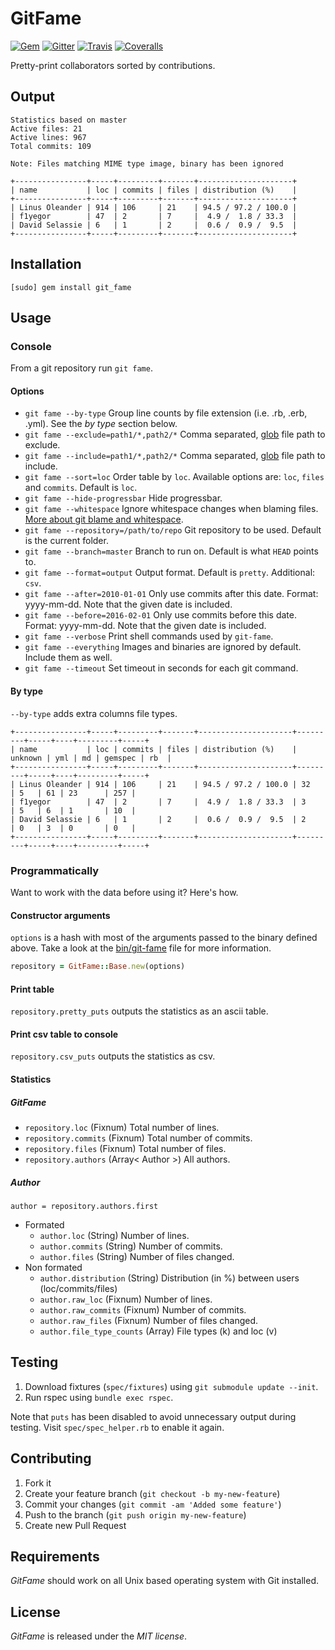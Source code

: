 # GitFame
[![Gem](https://img.shields.io/gem/dt/git_fame.svg)](https://rubygems.org/gems/git_fame)
[![Gitter](https://img.shields.io/gitter/room/oleander/git-fame-rb.svg)](https://gitter.im/oleander/git-fame-rb)
[![Travis](https://img.shields.io/travis/oleander/git-fame-rb.svg)](https://travis-ci.org/oleander/git-fame-rb)
[![Coveralls](https://img.shields.io/coveralls/oleander/git-fame-rb.svg)](https://coveralls.io/github/oleander/git-fame-rb)

Pretty-print collaborators sorted by contributions.

## Output

```
Statistics based on master
Active files: 21
Active lines: 967
Total commits: 109

Note: Files matching MIME type image, binary has been ignored

+----------------+-----+---------+-------+---------------------+
| name           | loc | commits | files | distribution (%)    |
+----------------+-----+---------+-------+---------------------+
| Linus Oleander | 914 | 106     | 21    | 94.5 / 97.2 / 100.0 |
| f1yegor        | 47  | 2       | 7     |  4.9 /  1.8 / 33.3  |
| David Selassie | 6   | 1       | 2     |  0.6 /  0.9 /  9.5  |
+----------------+-----+---------+-------+---------------------+
```

## Installation

`[sudo] gem install git_fame`

## Usage

### Console

From a git repository run `git fame`.

#### Options

- `git fame --by-type` Group line counts by file extension (i.e. .rb, .erb, .yml). See the *by type* section below.
- `git fame --exclude=path1/*,path2/*` Comma separated, [glob](https://en.wikipedia.org/wiki/Glob_(programming)) file path to exclude.
- `git fame --include=path1/*,path2/*` Comma separated, [glob](https://en.wikipedia.org/wiki/Glob_(programming)) file path to include.
- `git fame --sort=loc` Order table by `loc`. Available options are: `loc`, `files` and `commits`. Default is `loc`.
- `git fame --hide-progressbar` Hide progressbar.
- `git fame --whitespace` Ignore whitespace changes when blaming files. [More about git blame and whitespace](https://coderwall.com/p/x8xbnq/git-don-t-blame-people-for-changing-whitespaces-or-moving-code).
- `git fame --repository=/path/to/repo` Git repository to be used. Default is the current folder.
- `git fame --branch=master` Branch to run on. Default is what `HEAD` points to.
- `git fame --format=output` Output format. Default is `pretty`. Additional: `csv`.
- `git fame --after=2010-01-01` Only use commits after this date. Format: yyyy-mm-dd. Note that the given date is included.
- `git fame --before=2016-02-01` Only use commits before this date. Format: yyyy-mm-dd. Note that the given date is included.
- `git fame --verbose` Print shell commands used by `git-fame`.
- `git fame --everything` Images and binaries are ignored by default. Include them as well.
- `git fame --timeout` Set timeout in seconds for each git command.

#### By type

`--by-type` adds extra columns file types.

```
+----------------+-----+---------+-------+---------------------+---------+-----+----+---------+-----+
| name           | loc | commits | files | distribution (%)    | unknown | yml | md | gemspec | rb  |
+----------------+-----+---------+-------+---------------------+---------+-----+----+---------+-----+
| Linus Oleander | 914 | 106     | 21    | 94.5 / 97.2 / 100.0 | 32      | 5   | 61 | 23      | 257 |
| f1yegor        | 47  | 2       | 7     |  4.9 /  1.8 / 33.3  | 3       | 5   | 6  | 1       | 10  |
| David Selassie | 6   | 1       | 2     |  0.6 /  0.9 /  9.5  | 2       | 0   | 3  | 0       | 0   |
+----------------+-----+---------+-------+---------------------+---------+-----+----+---------+-----+
```

### Programmatically

Want to work with the data before using it? Here's how.

#### Constructor arguments

`options` is a hash with most of the arguments passed to the binary defined above.
Take a look at the [bin/git-fame](bin/git-fame) file for more information.

``` ruby
repository = GitFame::Base.new(options)
```

#### Print table

`repository.pretty_puts` outputs the statistics as an ascii table.


#### Print csv table to console

`repository.csv_puts` outputs the statistics as csv.

#### Statistics

##### GitFame

- `repository.loc` (Fixnum) Total number of lines.
- `repository.commits` (Fixnum) Total number of commits.
- `repository.files` (Fixnum) Total number of files.
- `repository.authors` (Array< Author >) All authors.

##### Author

`author = repository.authors.first`

- Formated
  - `author.loc` (String) Number of lines.
  - `author.commits` (String) Number of commits.
  - `author.files` (String) Number of files changed.
- Non formated
  - `author.distribution` (String) Distribution (in %) between users (loc/commits/files)
  - `author.raw_loc` (Fixnum) Number of lines.
  - `author.raw_commits` (Fixnum) Number of commits.
  - `author.raw_files` (Fixnum) Number of files changed.
  - `author.file_type_counts` (Array) File types (k) and loc (v)

## Testing

1. Download fixtures (`spec/fixtures`) using `git submodule update --init`.
2. Run rspec using `bundle exec rspec`.

Note that `puts` has been disabled to avoid unnecessary output during testing.
Visit `spec/spec_helper.rb` to enable it again.

## Contributing

1. Fork it
2. Create your feature branch (`git checkout -b my-new-feature`)
3. Commit your changes (`git commit -am 'Added some feature'`)
4. Push to the branch (`git push origin my-new-feature`)
5. Create new Pull Request

## Requirements

*GitFame* should work on all Unix based operating system with Git installed.

## License

*GitFame* is released under the *MIT license*.

